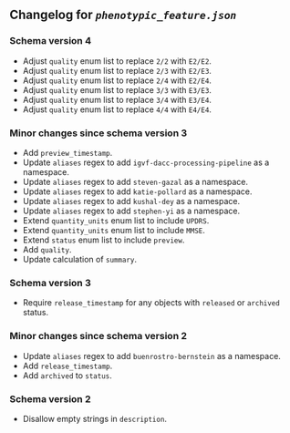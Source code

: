 ## Changelog for *`phenotypic_feature.json`*

### Schema version 4

* Adjust `quality` enum list to replace `2/2` with `E2/E2`.
* Adjust `quality` enum list to replace `2/3` with `E2/E3`.
* Adjust `quality` enum list to replace `2/4` with `E2/E4`.
* Adjust `quality` enum list to replace `3/3` with `E3/E3`.
* Adjust `quality` enum list to replace `3/4` with `E3/E4`.
* Adjust `quality` enum list to replace `4/4` with `E4/E4`.

### Minor changes since schema version 3

* Add `preview_timestamp`.
* Update `aliases` regex to add `igvf-dacc-processing-pipeline` as a namespace.
* Update `aliases` regex to add `steven-gazal` as a namespace.
* Update `aliases` regex to add `katie-pollard` as a namespace.
* Update `aliases` regex to add `kushal-dey` as a namespace.
* Update `aliases` regex to add `stephen-yi` as a namespace.
* Extend `quantity_units` enum list to include `UPDRS`.
* Extend `quantity_units` enum list to include `MMSE`.
* Extend `status` enum list to include `preview`.
* Add `quality`.
* Update calculation of `summary`.

### Schema version 3

* Require `release_timestamp` for any objects with `released` or `archived` status.

### Minor changes since schema version 2

* Update `aliases` regex to add `buenrostro-bernstein` as a namespace.
* Add `release_timestamp`.
* Add `archived` to `status`.

### Schema version 2

* Disallow empty strings in `description`.
